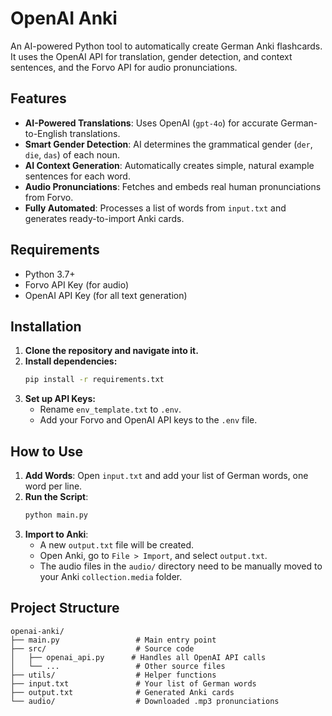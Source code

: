 # OpenAI Anki

An AI-powered Python tool to automatically create German Anki flashcards. It uses the OpenAI API for translation, gender detection, and context sentences, and the Forvo API for audio pronunciations.

## Features

- **AI-Powered Translations**: Uses OpenAI (`gpt-4o`) for accurate German-to-English translations.
- **Smart Gender Detection**: AI determines the grammatical gender (`der`, `die`, `das`) of each noun.
- **AI Context Generation**: Automatically creates simple, natural example sentences for each word.
- **Audio Pronunciations**: Fetches and embeds real human pronunciations from Forvo.
- **Fully Automated**: Processes a list of words from `input.txt` and generates ready-to-import Anki cards.

## Requirements

- Python 3.7+
- Forvo API Key (for audio)
- OpenAI API Key (for all text generation)

## Installation

1.  **Clone the repository and navigate into it.**
2.  **Install dependencies:**
    ```bash
    pip install -r requirements.txt
    ```
3.  **Set up API Keys:**
    -   Rename `env_template.txt` to `.env`.
    -   Add your Forvo and OpenAI API keys to the `.env` file.

## How to Use

1.  **Add Words**: Open `input.txt` and add your list of German words, one word per line.
2.  **Run the Script**:
    ```bash
    python main.py
    ```
3.  **Import to Anki**:
    -   A new `output.txt` file will be created.
    -   Open Anki, go to `File > Import`, and select `output.txt`.
    -   The audio files in the `audio/` directory need to be manually moved to your Anki `collection.media` folder.

## Project Structure

```
openai-anki/
├── main.py                 # Main entry point
├── src/                    # Source code
│   ├── openai_api.py      # Handles all OpenAI API calls
│   └── ...                 # Other source files
├── utils/                  # Helper functions
├── input.txt               # Your list of German words
├── output.txt              # Generated Anki cards
└── audio/                  # Downloaded .mp3 pronunciations
```
